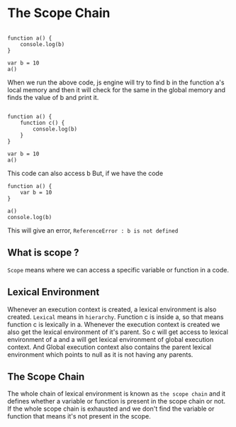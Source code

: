 # The Scope Chain

```

function a() {
    console.log(b)
}

var b = 10
a()

```

When we run the above code, js engine will try to find b in the function a's local memory and then it will check for the same in the global memory and finds the value of b and print it.

```

function a() {
    function c() {
        console.log(b)
    }
}

var b = 10
a()

```

This code can also access b
But, if we have the code

```
function a() {
    var b = 10
}

a()
console.log(b)
```

This will give an error, `ReferenceError : b is not defined`

## What is scope ?

`Scope` means where we can access a specific variable or function in a code.

## Lexical Environment

Whenever an execution context is created, a lexical environment is also created. `Lexical` means in `hierarchy`. Function c is inside a, so that means function c is lexically in a.
Whenever the execution context is created we also get the lexical environment of it's parent. So c will get access to lexical environment of a and a will get lexical environment of global execution context. And Global execution context also contains the parent lexical environment which points to null as it is not having any parents.

## The Scope Chain

The whole chain of lexical environment is known as `the scope chain` and it defines whether a variable or function is present in the scope chain or not. If the whole scope chain is exhausted and we don't find the variable or function that means it's not present in the scope.